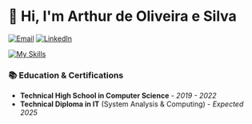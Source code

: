 # 👋 Hi, I'm Arthur de Oliveira e Silva


[![Email](https://img.shields.io/badge/Email-arthureuropa2004%40gmail.com-red?style=flat&logo=gmail)](mailto:arthureuropa2004@gmail.com)
[![LinkedIn](https://img.shields.io/badge/LinkedIn-Arthur_Silva-blue?style=flat&logo=linkedin)](https://www.linkedin.com/in/arthur-silva23/)

[![My Skills](https://skillicons.dev/icons?i=html,css,js,react,java,typescript,nodejs,mysql)](https://skillicons.dev)

### 📚 Education & Certifications  
- **Technical High School in Computer Science** - *2019 - 2022*
- **Technical Diploma in IT** (System Analysis & Computing) - *Expected 2025*
